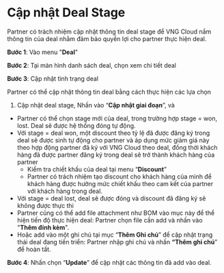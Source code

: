 # Cập nhật Deal Stage

Partner có trách nhiệm cập nhật thông tin deal stage để VNG Cloud nắm thông tin của deal nhằm đảm bảo quyền lợi cho partner thực hiện deal.

**Bước 1**: Vào menu "**Deal**"

**Bước 2**: Tại màn hình danh sách deal, chọn xem chi tiết deal

**Bước 3**: Cập nhật tình trạng deal

Partner có thể cập nhật thông tin deal bằng cách thực hiện các lựa chọn

1. Cập nhật deal stage, Nhấn vào “**Cập nhật giai đoạn**”, và

* Partner có thể chọn stage mới của deal, trong trường hợp stage = won, lost. Deal sẽ được hệ thống đóng tự động.
* Với stage = deal won, một discount theo tỷ lệ đã được đăng ký trong deal sẽ được sinh tự động cho partner và áp dụng mức giảm giá này theo hợp động partner đã ký với VNG Cloud theo deal, đồng thời khách hàng đã được partner đăng ký trong deal sẽ trở thành khách hàng của partner
  * Kiểm tra chiết khấu của deal tại menu “**Discount**”
  * Partner có trách nhiệm tạo discount cho khách hàng của mình để khách hàng được hưởng mức chiết khấu theo cam kết của partner với khách hàng trong deal.
* Với stage = deal lost, deal sẽ được đóng và discount đã đăng ký sẽ không được thực thi
* Partner cũng có thể add file attachment như BOM vào mục này để thể hiện tiến độ thực hiện deal: Partner chọn file cần add và nhấn vào "**Thêm đính kèm**".
* Hoặc add vào một ghi chú tại mục “**Thêm Ghi chú**” để cập nhật trạng thái deal đang tiến triển: Partner nhập ghi chú và nhấn **“Thêm ghi chú**” để hoàn tất.

**Bước 4**: Nhấn chọn “**Update**” để cập nhật các thông tin đã add vào deal.
